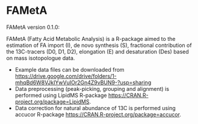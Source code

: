# FAMetA

FAMetA version 0.1.0:

FAMetA (Fatty Acid Metabolic Analysis) is a R-package aimed to the estimation of FA import (I), de novo synthesis (S), fractional contribution of the 13C-tracers (D0, D1, D2), elongation (E) and desaturation (Des) based on mass isotopologue data.


  - Example data files can be downloaded from <https://drive.google.com/drive/folders/1-mhqBd6W8VJkIYwVuIOr2Gn4Z9vBUN9-?usp=sharing>
  - Data preprocessing (peak-picking, grouping and alignment) is performed using LipidMS R-package <https://CRAN.R-project.org/package=LipidMS>.
  - Data correction for natural abundance of 13C is performed using accucor R-package <https://CRAN.R-project.org/package=accucor>.
